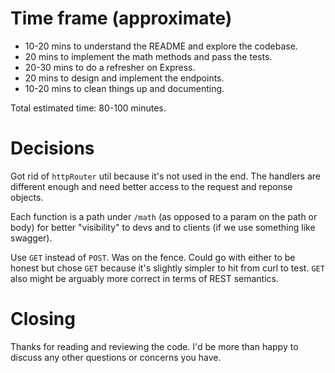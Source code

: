 # Time frame (approximate)

* 10-20 mins to understand the README and explore the codebase.
* 20 mins to implement the math methods and pass the tests.
* 20-30 mins to do a refresher on Express.
* 20 mins to design and implement the endpoints.
* 10-20 mins to clean things up and documenting.

Total estimated time: 80-100 minutes.

# Decisions

Got rid of `httpRouter` util because it's not used in the end. The handlers are different enough and need better access
to the request and reponse objects.

Each function is a path under `/math` (as opposed to a param on the path or body) for better "visibility" to devs and to
clients (if we use something like swagger).

Use `GET` instead of `POST`. Was on the fence. Could go with either to be honest but chose `GET` because it's slightly
simpler to hit from curl to test. `GET` also might be arguably more correct in terms of REST semantics.

# Closing
Thanks for reading and reviewing the code. I'd be more than happy to discuss any other questions or concerns you have.
